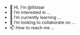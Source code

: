 - 👋 Hi, I’m @lilstaar
- 👀 I’m interested in ...
- 🌱 I’m currently learning ...
- 💞️ I’m looking to collaborate on ...
- 📫 How to reach me ...

<!---
lilstaar/lilstaar is a ✨ special ✨ repository because its `README.md` (this file) appears on your GitHub profile.
You can click the Preview link to take a look at your changes.
--->
